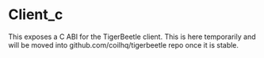 # Client_c

This exposes a C ABI for the TigerBeetle client. This is here temporarily and will be moved into github.com/coilhq/tigerbeetle repo once it is stable.